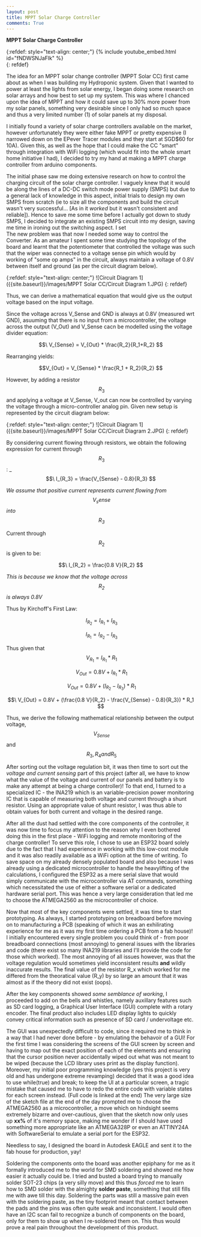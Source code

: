 ```yaml
---
layout: post
title: MPPT Solar Charge Controller
comments: True
---
```


**MPPT Solar Charge Controller**

{:refdef: style="text-align: center;"}
{% include youtube_embed.html id="fNDWSNJaFlk" %}  
{: refdef}

The idea for an MPPT solar change controller (MPPT Solar CC) first came about as when I was building my Hydroponic system. Given that I wanted to power at least the lights from solar energy, I began doing some research on solar arrays and how best to set up my system. This was where I chanced upon the idea of MPPT and how it could save up to 30% more power from my solar panels, something very desirable since I only had so much space and thus a very limited number (1) of solar panels at my disposal. 

<!-- <insert image of solar panel> -->

I initially found a variety of solar charge controllers available on the market, however unfortunately they were either fake MPPT or pretty expensive (I narrowed down on the EPever Tracer modules and they start at SGD$60 for 10A). Given this, as well as the hope that I could make the CC "smart" through integration with WiFi logging (which would fit into the whole smart home initiative I had), I decided to try my hand at making a MPPT charge controller from arduino components. 

The initial phase saw me doing extensive research on how to control the charging circuit of the solar charge controller. I vaguely knew that it would be along the lines of a DC-DC switch mode power supply (SMPS) but due to a general lack of knowledge in this aspect, initial trials to design my own SMPS from scratch (ie to size all the components and build the circuit wasn't very successful... [As in it _worked_ but it wasn't consistent and reliable]). Hence to save me some time before I actually got down to study SMPS, I decided to integrate an existing SMPS circuit into my design, saving me time in ironing out the switching aspect. I set  
The new problem was that now I needed some way to control the Converter. As an amateur I spent some time studying the topology of the board and learnt that the potentiometer that controlled the voltage was such that the wiper was connected to a voltage sense pin which would by working of "some op amps" in the circuit, always maintain a voltage of 0.8V between itself and ground (as per the circuit diagram below). 

{:refdef: style="text-align: center;"}
![Circuit Diagram 1]({{site.baseurl}}/images/MPPT Solar CC/Circuit Diagram 1.JPG)
{: refdef}

Thus, we can derive a mathematical equation that would give us the output voltage based on the input voltage. 

Since the voltage across V_Sense and GND is always at 0.8V (measured wrt GND), asuuming that there is no input from a microcontroller, the voltage across the output (V_Out) and V_Sense cacn be modelled using the voltage divider equation: 

$$\ V_{Sense} = V_{Out} * \frac{R_2}{R_1+R_2} $$

Rearranging yields:

$$V_{Out} = V_{Sense} * \frac{R_1 + R_2}{R_2} $$

However, by adding a resistor $$\ R_3 $$ and applying a voltage at V_Sense, V_out can now be controlled by varying the voltage through a micro-controller analog pin. Given new setup is represented by the circuit diagram below: 

{:refdef: style="text-align: center;"}
![Circuit Diagram 1]({{site.baseurl}}/images/MPPT Solar CC/Circuit Diagram 2.JPG)
{: refdef}

By considering current flowing through resistors, we obtain the following expression for current through $$\ R_3 $$:
_
$$\ I_{R_3} = \frac{V_{Sense} - 0.8}{R_3} $$

*We assume that positive current represents current flowing from $$\ V_sense $$ into $$\ R_3 $$*

Current through $$\ R_2 $$ is given to be:

$$\ I_{R_2} = \frac{0.8 V}{R_2} $$ 

*This is because we know that the voltage across  $$\ R_2 $$ is always 0.8V*

Thus by Kirchoff's First Law:

$$\ I_{R_2} = I_{R_1} + I_{R_3} $$

$$\ I_{R_1} = I_{R_2} - I_{R_3} $$

Thus given that
$$\ V_{R_1} = I_{R_1} * R_1 $$

$$\ V_{Out} = 0.8V + I_{R_1} * R_1 $$

$$\ V_{Out} = 0.8V + (I_{R_2} - I_{R_3}) * R_1 $$

$$\ V_{Out} = 0.8V + (\frac{0.8 V}{R_2} - \frac{V_{Sense} - 0.8}{R_3}) * R_1 $$

Thus, we derive the following mathematical relationship between the output voltage, $$\ V_{Sense} $$ and $$\ R_3, R_4  and  R_5 $$

After sorting out the voltage regulation bit, it was then time to sort out the _voltage and current sensing_ part of this project (after all, we have to know what the value of the voltage and current of our panels and battery is to make any attempt at being a charge controller)! To that end, I turned to a specialized IC - the INA219 which is an variable-precision power monitoring IC that is capable of measuring both voltage and current through a shunt resistor. Using an appropriate value of shunt resistor, I was thus able to obtain values for both current and voltage in the desired range. 

<!-- More math goes here lmao -->

After all the dust had settled with the core components of the controller, it was now time to focus my attention to the reason why I even bothered doing this in the first place - WiFi logging and remote monitoring of the charge controller! To serve this role, I chose to use an ESP32 board solely due to the fact that I had experience in working with this low-cost module and it was also readily available as a WiFi option at the time of writing. To save space on my already densely populated board and also because I was already using a dedicated microcontroller to handle the heavylifting of the calculations, I configured the ESP32 as a mere serial slave that would simply communicate with the microcontroller via AT commands, something which necessitated the use of either a software serial or a dedicated hardware serial port. This was hence a very large consideration that led me to choose the ATMEGA2560 as the microcontroller of choice. 

Now that most of the key components were settled, it was time to start prototyping. As always, I started prototyping on breadboard before moving on to manufacturing a PCB (speaking of which it was an exhilirating experience for me as it was my first time ordering a PCB from a fab house)! I initially encountered every single problem you could think of - from poor breadboard connections (most annoying) to general issues with the libraries and code (there exist so many INA219 libraries and I'll provide the code for those which worked). The most annoying of all issues however, was that the voltage regulation would sometimes yield inconsistent results **and** wildly inaccurate results. The final value of the resistor R_x which worked for me differed from the theoratical value (R_y) by so large an amount that it was almost as if the theory did not exist (oops).

After the key components showed _some semblance of working_, I proceeded to add on the bells and whistles, namely auxillary features such as SD card logging, a Graphical User Interface (GUI) complete with a rotary encoder. The final product also includes LED display lights to quickly convey critical information such as presence of SD card / undervoltage etc. 

The GUI was unexpectedly difficult to code, since it required me to think in a way that I had never done before - by emulating the behavoir of a GUI! For the first time I was considering the screens of the GUI screen by screen and having to map out the exact position of each of the elements and ensuring that the cursor position never accidentally wiped out what was not meant to be wiped (because the LCD library uses print as the display function). Moreover, my initial poor programming knowledge (yes this project is very old and has undergone extreme revamping) decided that it was a good idea to use while(true) and break; to keep the UI at a particular screen, a tragic mistake that caused me to have to redo the entire code with variable states for each screen instead. (Full code is linked at the end)
The very large size of the sketch file at the end of the day prompted me to choose the ATMEGA2560 as a microcontroller, a move which on hindsight seems extremely bizarre and over-cautious, given that the sketch now only uses up **xx%** of it's memory space, making me wonder if I should have used something more appropriate like an ATMEGA328P or even an ATTINY24A with SoftwareSerial to emulate a serial port for the ESP32.

Needless to say, I designed the board in Autodesk EAGLE and sent it to the fab house for production, yay!

Soldering the components onto the board was another epiphany for me as it formally introduced me to the world for SMD soldering and showed me how easier it actually could be. I tried and busted a board trying to manually solder SOT-23 chips (a very silly move) and this thus _forced_ me to learn how to SMD solder with the almighty **solder paste**, something that still fills me with awe till this day. Soldering the parts was still a massive pain even with the soldering paste, as the tiny footprint meant that contact between the pads and the pins was often quite weak and inconsistent. I would often have an I2C scan fail to recognize a bunch of components on the board, only for them to show up when I re-soldered them on. This thus would prove a real pain throughout the development of this product. 


